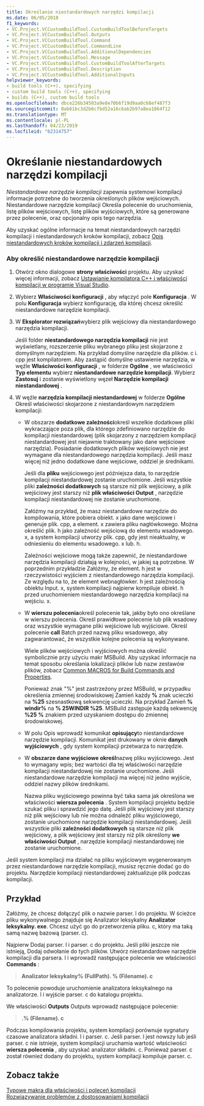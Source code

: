 ```yaml
---
title: Określanie niestandardowych narzędzi kompilacji
ms.date: 06/05/2018
f1_keywords:
- VC.Project.VCCustomBuildTool.CustomBuildToolBeforeTargets
- VC.Project.VCCustomBuildTool.Outputs
- VC.Project.VCCustomBuildTool.Command
- VC.Project.VCCustomBuildTool.CommandLine
- VC.Project.VCCustomBuildTool.AdditionalDependencies
- VC.Project.VCCustomBuildTool.Message
- VC.Project.VCCustomBuildTool.CustomBuildToolAfterTargets
- VC.Project.VCCustomBuildTool.Description
- VC.Project.VCCustomBuildTool.AdditionalInputs
helpviewer_keywords:
- build tools (C++), specifying
- custom build tools (C++), specifying
- builds (C++), custom build tools
ms.openlocfilehash: dbce226b34503a9e8e70b6f19d9aa0c68ef487f3
ms.sourcegitcommit: 0ab61bc3d2b6cfbd52a16c6ab2b97a8ea1864f12
ms.translationtype: MT
ms.contentlocale: pl-PL
ms.lasthandoff: 04/23/2019
ms.locfileid: "62314757"
---
```

# <a name="specify-custom-build-tools"></a>Określanie niestandardowych narzędzi kompilacji

*Niestandardowe narzędzie kompilacji* zapewnia systemowi kompilacji informacje potrzebne do tworzenia określonych plików wejściowych. Niestandardowe narzędzie kompilacji Określa polecenie do uruchomienia, listę plików wejściowych, listę plików wyjściowych, które są generowane przez polecenie, oraz opcjonalny opis tego narzędzia.

Aby uzyskać ogólne informacje na temat niestandardowych narzędzi kompilacji i niestandardowych kroków kompilacji, zobacz [Opis niestandardowych kroków kompilacji i zdarzeń kompilacji](understanding-custom-build-steps-and-build-events.md).

### <a name="to-specify-a-custom-build-tool"></a>Aby określić niestandardowe narzędzie kompilacji

1. Otwórz okno dialogowe **strony właściwości** projektu. Aby uzyskać więcej informacji, zobacz [Ustawianie kompilatora C++ i właściwości kompilacji w programie Visual Studio](working-with-project-properties.md).

1. Wybierz **Właściwości konfiguracji** , aby włączyć pole **Konfiguracja** . W polu **Konfiguracja** wybierz konfigurację, dla której chcesz określić niestandardowe narzędzie kompilacji.

1. W **Eksplorator rozwiązań**wybierz plik wejściowy dla niestandardowego narzędzia kompilacji.

   Jeśli folder **niestandardowego narzędzia kompilacji** nie jest wyświetlany, rozszerzenie pliku wybranego pliku jest skojarzone z domyślnym narzędziem. Na przykład domyślne narzędzie dla plików. c i. cpp jest kompilatorem. Aby zastąpić domyślne ustawienie narzędzia, w węźle **Właściwości konfiguracji** , w folderze **Ogólne** , we właściwości **Typ elementu** wybierz **niestandardowe narzędzie kompilacji**. Wybierz **Zastosuj** i zostanie wyświetlony węzeł **Narzędzie kompilacji niestandardowej** .

1. W węźle **narzędzia kompilacji niestandardowej** w folderze **Ogólne** Określ właściwości skojarzone z niestandardowym narzędziem kompilacji:

   - W obszarze **dodatkowe zależności**określ wszelkie dodatkowe pliki wykraczające poza plik, dla którego zdefiniowano narzędzie do kompilacji niestandardowej (plik skojarzony z narzędziem kompilacji niestandardowej jest niejawnie traktowany jako dane wejściowe narzędzia). Posiadanie dodatkowych plików wejściowych nie jest wymagane dla niestandardowego narzędzia kompilacji. Jeśli masz więcej niż jedno dodatkowe dane wejściowe, oddziel je średnikami.

      Jeśli dla **pliku** wejściowego jest późniejsza data, to narzędzie kompilacji niestandardowej zostanie uruchomione. Jeśli wszystkie pliki **zależności dodatkowych** są starsze niż plik wejściowy, a plik wejściowy jest starszy niż **plik właściwości Output** , narzędzie kompilacji niestandardowej nie zostanie uruchomione.

      Załóżmy na przykład, że masz niestandardowe narzędzie do kompilowania, które pobiera obiekt. x jako dane wejściowe i generuje plik. cpp, a element. x zawiera pliku nagłówkowego. Można określić plik. h jako zależność wejściową do elementu wsadowego. x, a system kompilacji utworzy plik. cpp, gdy jest nieaktualny, w odniesieniu do elementu wsadowego. x lub. h.

      Zależności wejściowe mogą także zapewnić, że niestandardowe narzędzia kompilacji działają w kolejności, w jakiej są potrzebne. W poprzednim przykładzie Załóżmy, że element. h jest w rzeczywistości wyjściem z niestandardowego narzędzia kompilacji. Ze względu na to, że element webnagłówker. h jest zależnością obiektu Input. x, system kompilacji najpierw kompiluje obiekt. h przed uruchomieniem niestandardowego narzędzia kompilacji na wejściu. x.

   - W **wierszu polecenia**określ polecenie tak, jakby było ono określane w wierszu polecenia. Określ prawidłowe polecenie lub plik wsadowy oraz wszystkie wymagane pliki wejściowe lub wyjściowe. Określ polecenie **call** Batch przed nazwą pliku wsadowego, aby zagwarantować, że wszystkie kolejne polecenia są wykonywane.

      Wiele plików wejściowych i wyjściowych można określić symbolicznie przy użyciu makr MSBuild. Aby uzyskać informacje na temat sposobu określania lokalizacji plików lub nazw zestawów plików, zobacz [Common MACROS for Build Commands and Properties](reference/common-macros-for-build-commands-and-properties.md).

      Ponieważ znak "%" jest zastrzeżony przez MSBuild, w przypadku określenia zmiennej środowiskowej Zamień każdy **%** znak ucieczki na **%25** szesnastkową sekwencję ucieczki. Na przykład Zamień **% windir%** na **% 25WINDIR %25**. MSBuild zastępuje każdą sekwencję **%25** **%** znakiem przed uzyskaniem dostępu do zmiennej środowiskowej.

   - W polu Opis wprowadź komunikat **opisujący**to niestandardowe narzędzie kompilacji. Komunikat jest drukowany w oknie **danych wyjściowych** , gdy system kompilacji przetwarza to narzędzie.

   - W **obszarze dane wyjściowe określ**nazwę pliku wyjściowego. Jest to wymagany wpis; bez wartości dla tej właściwości narzędzie kompilacji niestandardowej nie zostanie uruchomione. Jeśli niestandardowe narzędzie kompilacji ma więcej niż jedno wyjście, oddziel nazwy plików średnikami.

      Nazwa pliku wyjściowego powinna być taka sama jak określona we właściwości **wiersza polecenia** . System kompilacji projektu będzie szukać pliku i sprawdzić jego datę. Jeśli plik wyjściowy jest starszy niż plik wejściowy lub nie można odnaleźć pliku wyjściowego, zostanie uruchomione narzędzie kompilacji niestandardowej. Jeśli wszystkie pliki **zależności dodatkowych** są starsze niż plik wejściowy, a plik wejściowy jest starszy niż plik określony **we właściwości Output** , narzędzie kompilacji niestandardowej nie zostanie uruchomione.

Jeśli system kompilacji ma działać na pliku wyjściowym wygenerowanym przez niestandardowe narzędzie kompilacji, musisz ręcznie dodać go do projektu. Narzędzie kompilacji niestandardowej zaktualizuje plik podczas kompilacji.

## <a name="example"></a>Przykład

Załóżmy, że chcesz dołączyć plik o nazwie parser. l do projektu. W ścieżce pliku wykonywalnego znajduje się Analizator leksykalny **Analizator leksykalny. exe**. Chcesz użyć go do przetworzenia pliku. c, który ma taką samą nazwę bazową (parser. c).

Najpierw Dodaj parser. l i parser. c do projektu. Jeśli pliki jeszcze nie istnieją, Dodaj odwołanie do tych plików. Utwórz niestandardowe narzędzie kompilacji dla parsera. l i wprowadź następujące polecenie we właściwości **Commands** :

> **Analizator leksykalny% (FullPath). \% (Filename). c**

To polecenie powoduje uruchomienie analizatora leksykalnego na analizatorze. l i wyjście parser. c do katalogu projektu.

We właściwości **Outputs** Outputs wprowadź następujące polecenie:

> **.\% (Filename). c**

Podczas kompilowania projektu, system kompilacji porównuje sygnatury czasowe analizatora składni. l i parser. c. Jeśli parser. l jest nowszy lub jeśli parser. c nie istnieje, system kompilacji uruchamia wartość właściwości **wiersza polecenia** , aby uzyskać analizator składni. c. Ponieważ parser. c został również dodany do projektu, system kompilacji kompiluje parser. c.

## <a name="see-also"></a>Zobacz także

[Typowe makra dla właściwości i poleceń kompilacji](reference/common-macros-for-build-commands-and-properties.md)<br>
[Rozwiązywanie problemów z dostosowaniami kompilacji](troubleshooting-build-customizations.md)
